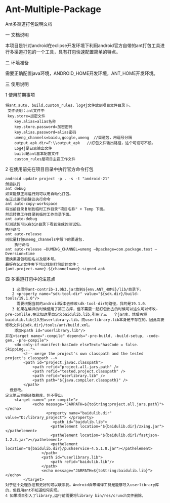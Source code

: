 # Ant-Multiple-Package
Ant多渠道打包说明文档

一 文档说明

   本项目是针对android在eclipse开发环境下利用android官方自带的ant打包工具进行多渠道打包的一个工具，具有打包快速配置简单的特点。
   
二 环境准备

   需要正确配置java环境，ANDROID_HOME开发环境，ANT_HOME开发环境。
   
三 使用说明

1 使用前期事项

	将ant,auto, build,custom_rules，log4j文件放到项目文件目录下。
	 文件说明：ant文件中
	 key.store=加密文件
        key.alias=alias名称
        key.store.password=加密密码
        key.alias.password=alias密码
        umeng_channels=baidu,google,umeng  //渠道包，用逗号分隔
        output.apk.dir=F:\\output_apk   //打包文件输出路径，这个可设可不设。
        Log4j是日志输出文件
        build是ant基本配置文件
        custom_rules是项目主要工作文件
	
2 在使用前先在项目目录中执行官方命令打包

 	android update project -p . -s -t "android-21"
 	然后执行
	ant debug
	如果能够正常运行则可以用自动化打包。
	在正式运行前建议执行命令
	ant auto-copy-workspace
	将当前目录复制到临时工作目录"项目名称" + Temp 下面。
	然后转换工作目录到临时工作目录下面。
	ant auto-debug
	打测试包可以在bin目录下看到生成的测试包。
	执行命令
	ant auto-release
	则批量打包umeng_channels字段下的渠道包.
        执行命令
	ant auto-release –DUMENG_CHANNEL=umeng –Dpackage=com.package.test –Dversion=time 
	更换渠道包和包名以及版本号。
	最好在bin文件夹下可以找到打包后的文件：
	{ant.project.name}-${channelname}-signed.apk
	
四 多渠道打包中的注意点

       1 必须将ant-contrib-1.0b3.jar放到${env.ANT_HOME}/lib/目录下。
       2 <property name="sdk-tool-dir" value="${sdk.dir}/build-tools/19.1.0"/>
         需要根据当前的android版本去修改sdk-tool-dir的路径，我的是19.1.0.
       3 如果在编译的时候使用了第三方库，但不需要一起打包出去的时候可以这么可以修改-pre-comlile.在比如这里自定义baidulib.lib,引用了三   个jar库，然后再将baidulib.lib引入到userlibrary.lib。而userlibrary.lib本身是不存在的。因此需要修改文件${sdk.dir}/tools/ant/build.xml。
        添加<path id="userlibrary.lib"/>
    并在<target name="-compile" depends="-pre-build, -build-setup, -code-gen, -pre-compile"> 
        <do-only-if-manifest-hasCode elseText="hasCode = false. Skipping...">
            <!-- merge the project's own classpath and the tested project's classpath -->
            <path id="project.javac.classpath">
                <path refid="project.all.jars.path" />
                <path refid="tested.project.classpath" />
                <path refid="userlibrary.lib" />
                <path path="${java.compiler.classpath}" />
            </path>
      做修改。
    定义第三方编译依赖库，但不导出。
		<target name="-pre-compile">
				<echo message="JARPATH=${toString:project.all.jars.path}"></echo>
				      <property name="baidulib.dir" value="D:/library_project"> </property>
						 <path id="baidulib.lib">
				        <pathelement location="${baidulib.dir}/zxing.jar"></pathelement>
				        <pathelement location="${baidulib.dir}/fastjson-1.2.3.jar"></pathelement>
				        <pathelement location="${baidulib.dir}/pushservice-4.5.1.8.jar"></pathelement>
				    </path>
				    <path id="userlibrary.lib">
				    	<path refid="baidulib.lib"/>
				    </path>
				    <echo message="JARPATH=${toString:baidulib.lib}"></echo>
		    </target>
    对于这个处理办法有更好的可以联系我。Android自带编译工具是能够导入userlibrary库的，但我用ant不知道如何实现。
    4 如果项目引入了library,运行前需要将library bin/res/crunch文件删除。
